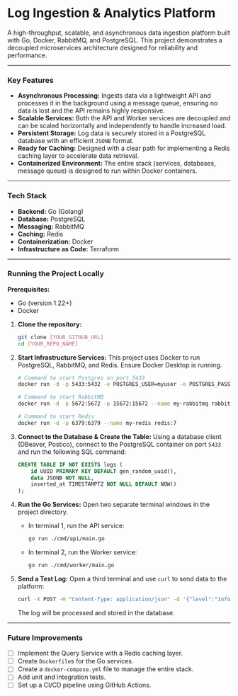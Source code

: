 # Log Ingestion & Analytics Platform

A high-throughput, scalable, and asynchronous data ingestion platform built with Go, Docker, RabbitMQ, and PostgreSQL. This project demonstrates a decoupled microservices architecture designed for reliability and performance.

---

### Key Features

* **Asynchronous Processing:** Ingests data via a lightweight API and processes it in the background using a message queue, ensuring no data is lost and the API remains highly responsive.
* **Scalable Services:** Both the API and Worker services are decoupled and can be scaled horizontally and independently to handle increased load.
* **Persistent Storage:** Log data is securely stored in a PostgreSQL database with an efficient `JSONB` format.
* **Ready for Caching:** Designed with a clear path for implementing a Redis caching layer to accelerate data retrieval.
* **Containerized Environment:** The entire stack (services, databases, message queue) is designed to run within Docker containers.

---

### Tech Stack

* **Backend:** Go (Golang)
* **Database:** PostgreSQL
* **Messaging:** RabbitMQ
* **Caching:** Redis
* **Containerization:** Docker
* **Infrastructure as Code:** Terraform

---

### Running the Project Locally

**Prerequisites:**
* Go (version 1.22+)
* Docker

1.  **Clone the repository:**
    ```bash
    git clone [YOUR_GITHUB_URL]
    cd [YOUR_REPO_NAME]
    ```

2.  **Start Infrastructure Services:**
    This project uses Docker to run PostgreSQL, RabbitMQ, and Redis. Ensure Docker Desktop is running.
    ```bash
    # Command to start Postgres on port 5433
    docker run -d -p 5433:5432 -e POSTGRES_USER=myuser -e POSTGRES_PASSWORD=mysecretpassword -e POSTGRES_DB=mydatabase --name my-postgres -v postgres-data:/var/lib/postgresql/data postgres:16

    # Command to start RabbitMQ
    docker run -d -p 5672:5672 -p 15672:15672 --name my-rabbitmq rabbitmq:3-management

    # Command to start Redis
    docker run -d -p 6379:6379 --name my-redis redis:7
    ```

3.  **Connect to the Database & Create the Table:**
    Using a database client (DBeaver, Postico), connect to the PostgreSQL container on port `5433` and run the following SQL command:
    ```sql
    CREATE TABLE IF NOT EXISTS logs (
        id UUID PRIMARY KEY DEFAULT gen_random_uuid(),
        data JSONB NOT NULL,
        inserted_at TIMESTAMPTZ NOT NULL DEFAULT NOW()
    );
    ```

4.  **Run the Go Services:**
    Open two separate terminal windows in the project directory.

    * In terminal 1, run the API service:
        ```bash
        go run ./cmd/api/main.go
        ```
    * In terminal 2, run the Worker service:
        ```bash
        go run ./cmd/worker/main.go
        ```

5.  **Send a Test Log:**
    Open a third terminal and use `curl` to send data to the platform:
    ```bash
    curl -X POST -H "Content-Type: application/json" -d '{"level":"info","message":"testing the platform"}' http://localhost:8080/log
    ```
    The log will be processed and stored in the database.

---

### Future Improvements

* [ ] Implement the Query Service with a Redis caching layer.
* [ ] Create `Dockerfile`s for the Go services.
* [ ] Create a `docker-compose.yml` file to manage the entire stack.
* [ ] Add unit and integration tests.
* [ ] Set up a CI/CD pipeline using GitHub Actions.
